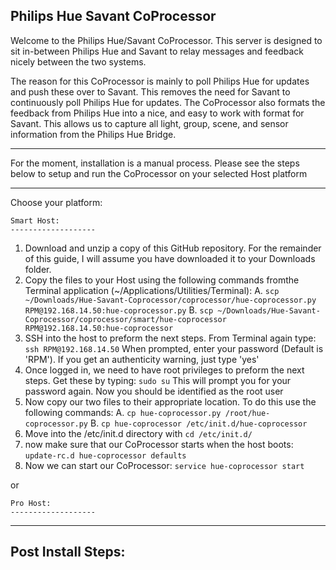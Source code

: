 ## Philips Hue Savant CoProcessor ##


Welcome to the Philips Hue/Savant CoProcessor. This server is designed to sit in-between Philips Hue and Savant to relay messages and feedback nicely between the two systems.

The reason for this CoProcessor is mainly to poll Philips Hue for updates and push these over to Savant. This removes the need for Savant to continuously poll Philips Hue for updates. The CoProcessor also formats the feedback from Philips Hue into a nice, and easy to work with format for Savant. This allows us to capture all light, group, scene, and sensor information from the Philips Hue Bridge.


----------
For the moment, installation is a manual process. Please see the steps below to setup and run the CoProcessor on your selected Host platform

----------


Choose your platform:

	Smart Host:
	-------------------
	
1. Download and unzip a copy of this GitHub repository. For the remainder of this guide, I will assume you have downloaded it to your Downloads folder.
2. Copy the files to your Host using the following commands fromthe Terminal application (~/Applications/Utilities/Terminal):
		 A. `scp ~/Downloads/Hue-Savant-Coprocessor/coprocessor/hue-coprocessor.py RPM@192.168.14.50:hue-coprocessor.py`
		 B. `scp ~/Downloads/Hue-Savant-Coprocessor/coprocessor/smart/hue-coprocessor RPM@192.168.14.50:hue-coprocessor`
3. SSH into the host to preform the next steps. From Terminal again type:
`ssh RPM@192.168.14.50`
When prompted, enter your password (Default is 'RPM'). If you get an authenticity warning, just type 'yes'
4. Once logged in,  we need to have root privileges to preform the next steps. Get these by typing: `sudo su` This will prompt you for your password again. Now you should be identified as the root user
5. Now copy our two files to their appropriate location. To do this use the following commands:
	A. `cp hue-coprocessor.py /root/hue-coprocessor.py`
	B. `cp hue-coprocessor /etc/init.d/hue-coprocessor`
6. Move into the /etc/init.d directory with `cd /etc/init.d/`
7. now make sure that our CoProcessor starts when the host boots: 
`update-rc.d hue-coprocessor defaults`
8. Now we can start our CoProcessor:
`service hue-coprocessor start`

or

	Pro Host:
	-------------------


----------


Post Install Steps:
-------------------
